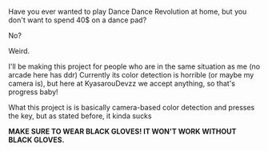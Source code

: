 Have you ever wanted to play Dance Dance Revolution at home, but you don't want to spend 40$ on a dance pad?

No?

Weird.

I'll be making this project for people who are in the same situation as me (no arcade here has ddr)
Currently its color detection is horrible (or maybe my camera is), but here at KyasarouDevzz we accept anything, so that's progress baby!

What this project is is basically camera-based color detection and presses the key, but as stated before, it kinda sucks

**MAKE SURE TO WEAR BLACK GLOVES! IT WON'T WORK WITHOUT BLACK GLOVES.**
